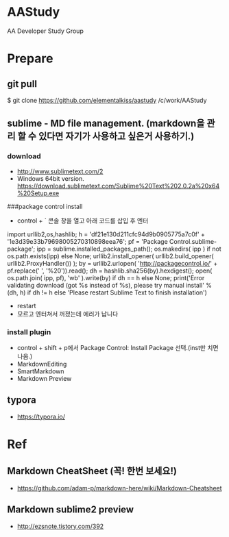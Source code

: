 # AAStudy
AA Developer Study Group

# Prepare

## git pull
$ git clone https://github.com/elementalkiss/aastudy /c/work/AAStudy

## sublime - MD file management. (markdown을 관리 할 수 있다면 자기가 사용하고 싶은거 사용하기.)
### download
* http://www.sublimetext.com/2
* Windows 64bit version. https://download.sublimetext.com/Sublime%20Text%202.0.2a%20x64%20Setup.exe


###package control install
* control + ` 콘솔 창을 열고 아래 코드를 삽입 후 엔터

import urllib2,os,hashlib; h = 'df21e130d211cfc94d9b0905775a7c0f' + '1e3d39e33b79698005270310898eea76'; pf = 'Package Control.sublime-package'; ipp = sublime.installed_packages_path(); os.makedirs( ipp ) if not os.path.exists(ipp) else None; urllib2.install_opener( urllib2.build_opener( urllib2.ProxyHandler()) ); by = urllib2.urlopen( 'http://packagecontrol.io/' + pf.replace(' ', '%20')).read(); dh = hashlib.sha256(by).hexdigest(); open( os.path.join( ipp, pf), 'wb' ).write(by) if dh == h else None; print('Error validating download (got %s instead of %s), please try manual install' % (dh, h) if dh != h else 'Please restart Sublime Text to finish installation')

* restart
* 모르고 엔터쳐서 꺼졌는데 에러가 납니다 

### install plugin
* control + shift + p에서 Package Control: Install Package 선택.(inst만 치면 나옴.)
* MarkdownEditing
* SmartMarkdown
* Markdown Preview

## typora
* https://typora.io/

# Ref

## Markdown CheatSheet (꼭! 한번 보세요!)

* https://github.com/adam-p/markdown-here/wiki/Markdown-Cheatsheet

## Markdown sublime2 preview
* http://ezsnote.tistory.com/392
